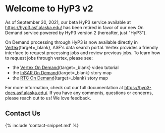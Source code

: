 # Welcome to HyP3 v2

As of September 30, 2021, our beta HyP3 service available at <https://hyp3.asf.alaska.edu/>
has been retired in favor of our new On Demand service powered by HyP3 version 2 (hereafter, just "HyP3").

On Demand processing through HyP3 is now available directly in [Vertex](https://search.asf.alaska.edu/){target=_blank},
ASF's data search portal. Vertex provides a friendly interface to request 
processing jobs and review previous jobs. To learn how to request jobs through vertex, please see:
* the [Vertex On Demand](https://search.asf.alaska.edu/#/?topic=onDemand){target=_blank} video tutorial
* the [InSAR On Demand](https://storymaps.arcgis.com/stories/68a8a3253900411185ae9eb6bb5283d3){target=_blank} story map
* the [RTC On Demand](https://storymaps.arcgis.com/stories/2ead3222d2294d1fae1d11d3f98d7c35){target=_blank} story map

For more information, check out our full documentation at <https://hyp3-docs.asf.alaska.edu/>.
If you have any comments, questions or concerns, please reach out to us! We love feedback. 

## Contact Us

{% include 'contact-snippet.md' %}
